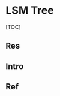 # LSM Tree

[TOC]



## Res


## Intro


## Ref
[LSM Tree 深度解析]: https://mp.weixin.qq.com/s/CZ-VuvUa9Q0zartYBx4D2Q


